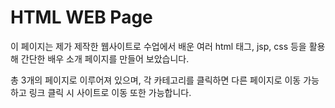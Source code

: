 # HTML WEB Page
이 페이지는 제가 제작한 웹사이트로 수업에서 배운 여러 html 태그, jsp, css 등을 활용해 간단한 배우 소개 페이지를 만들어 보았습니다.

총 3개의 페이지로 이루어져 있으며, 각 카테고리를 클릭하면 다른 페이지로 이동 가능하고 링크 클릭 시 사이트로 이동 또한 가능합니다.

